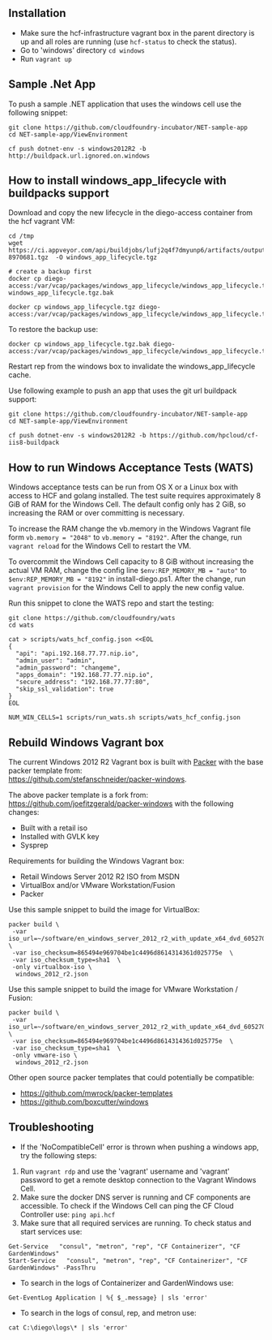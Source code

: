 ## Installation

- Make sure the hcf-infrastructure vagrant box in the parent directory is up and all roles are running (use `hcf-status` to check the status).
- Go to 'windows' directory `cd windows`
- Run `vagrant up`

## Sample .Net App

To push a sample .NET application that uses the windows cell use the following snippet:
```
git clone https://github.com/cloudfoundry-incubator/NET-sample-app
cd NET-sample-app/ViewEnvironment

cf push dotnet-env -s windows2012R2 -b http://buildpack.url.ignored.on.windows
```

## How to install windows_app_lifecycle with buildpacks support

Download and copy the new lifecycle in the diego-access container from the hcf vagrant VM:
```
cd /tmp
wget https://ci.appveyor.com/api/buildjobs/lufj2q4f7dmyunp6/artifacts/output/windows_app_lifecycle-8970681.tgz  -O windows_app_lifecycle.tgz

# create a backup first
docker cp diego-access:/var/vcap/packages/windows_app_lifecycle/windows_app_lifecycle.tgz windows_app_lifecycle.tgz.bak

docker cp windows_app_lifecycle.tgz diego-access:/var/vcap/packages/windows_app_lifecycle/windows_app_lifecycle.tgz
```

To restore the backup use:
```
docker cp windows_app_lifecycle.tgz.bak diego-access:/var/vcap/packages/windows_app_lifecycle/windows_app_lifecycle.tgz
```

Restart rep from the windows box to invalidate the windows_app_lifecycle cache.

Use following example to push an app that uses the git url buildpack support:
```
git clone https://github.com/cloudfoundry-incubator/NET-sample-app
cd NET-sample-app/ViewEnvironment

cf push dotnet-env -s windows2012R2 -b https://github.com/hpcloud/cf-iis8-buildpack
```

## How to run Windows Acceptance Tests (WATS)

Windows acceptance tests can be run from OS X or a Linux box with access to HCF and golang installed.
The test suite requires approximately 8 GiB of RAM for the Windows Cell. The default config only has 2 GiB, so increasing the RAM or over committing is necessary.

To increase the RAM change the vb.memory in the Windows Vagrant file form `vb.memory = "2048"` to `vb.memory = "8192"`. After the change, run `vagrant reload` for the Windows Cell to restart the VM.

To overcommit the Windows Cell capacity to 8 GiB without increasing the actual VM RAM, change the config line `$env:REP_MEMORY_MB = "auto"` to `$env:REP_MEMORY_MB = "8192"` in install-diego.ps1. After the change, run `vagrant provision` for the Windows Cell to apply the new config value.

Run this snippet to clone the WATS repo and start the testing:

```
git clone https://github.com/cloudfoundry/wats
cd wats

cat > scripts/wats_hcf_config.json <<EOL
{
  "api": "api.192.168.77.77.nip.io",
  "admin_user": "admin",
  "admin_password": "changeme",
  "apps_domain": "192.168.77.77.nip.io",
  "secure_address": "192.168.77.77:80",
  "skip_ssl_validation": true
}
EOL

NUM_WIN_CELLS=1 scripts/run_wats.sh scripts/wats_hcf_config.json
```

## Rebuild Windows Vagrant box

The current Windows 2012 R2 Vagrant box is built with [Packer](https://www.packer.io/) with the base packer template from:  
https://github.com/stefanschneider/packer-windows.

The above packer template is a fork from: https://github.com/joefitzgerald/packer-windows with the following changes:
 - Built with a retail iso
 - Installed with GVLK key
 - Sysprep

Requirements for building the Windows Vagrant box:
 - Retail Windows Server 2012 R2 ISO from MSDN
 - VirtualBox and/or VMware Workstation/Fusion
 - Packer


 Use this sample snippet to build the image for VirtualBox:
 ```
 packer build \
  -var iso_url=~/software/en_windows_server_2012_r2_with_update_x64_dvd_6052708.iso  \
  -var iso_checksum=865494e969704be1c4496d8614314361d025775e  \
  -var iso_checksum_type=sha1  \
  -only virtualbox-iso \
   windows_2012_r2.json
 ```

 Use this sample snippet to build the image for VMware Workstation / Fusion:
 ```
 packer build \
  -var iso_url=~/software/en_windows_server_2012_r2_with_update_x64_dvd_6052708.iso  \
  -var iso_checksum=865494e969704be1c4496d8614314361d025775e  \
  -var iso_checksum_type=sha1  \
  -only vmware-iso \
   windows_2012_r2.json
 ```

Other open source packer templates that could potentially be compatible:
 - https://github.com/mwrock/packer-templates
 - https://github.com/boxcutter/windows

## Troubleshooting

-  If the 'NoCompatibleCell' error is thrown when pushing a windows app, try the following steps:
 1. Run `vagrant rdp` and use the 'vagrant' username and 'vagrant' password to get a remote desktop connection to the Vagrant Windows Cell.
 2. Make sure the docker DNS server is running and CF components are accessible. To check if the Windows Cell can ping the CF Cloud Controller use: `ping api.hcf`
 3. Make sure that all required services are running. To check status and start services use:
```
Get-Service   "consul", "metron", "rep", "CF Containerizer", "CF GardenWindows"
Start-Service   "consul", "metron", "rep", "CF Containerizer", "CF GardenWindows" -PassThru
```

- To search in the logs of Containerizer and GardenWindows use:
```
Get-EventLog Application | %{ $_.message} | sls 'error'
```

- To search in the logs of consul, rep, and metron use:
```
cat C:\diego\logs\* | sls 'error'
```
